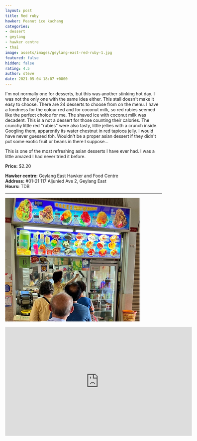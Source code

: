 ```yaml
---
layout: post
title: Red ruby
hawker: Peanut ice kachang
categories:
- dessert
- geylang
- hawker centre
- thai
image: assets/images/geylang-east-red-ruby-1.jpg
featured: false
hidden: false
rating: 4.5
author: steve
date: 2021-05-04 18:07 +0800
---
```

I'm not normally one for desserts, but this was another stinking hot day. I was not the only one with the same idea either. This stall doesn't make it easy to choose. There are 24 desserts to choose from on the menu. I have a fondness for the colour red and for coconut milk, so red rubies seemed like the perfect choice for me. The shaved ice with coconut milk was decadent. This is a not a dessert for those counting their calories. The crunchy little red "rubies" were also tasty, little jellies with a crunch inside. Googling them, apparently its water chestnut in red tapioca jelly. I would have never guessed tbh. Wouldn't be a proper asian dessert if they didn't put some exotic fruit or beans in there I suppose...

This is one of the most refreshing asian desserts I have ever had. I was a little amazed I had never tried it before.

**Price:** $2.20  

**Hawker centre:** Geylang East Hawker and Food Centre  
**Address:** #01-21 117 Aljunied Ave 2, Geylang East  
**Hours:** TDB  

***  

![Peanut ice kachang](/assets/images/geylang-east-red-ruby-2.jpg "Peanut ice kachang stall")

<iframe src="https://www.google.com/maps/embed?pb=!1m14!1m8!1m3!1d15955.03458792776!2d103.8866667!3d1.3205556!3m2!1i1024!2i768!4f13.1!3m3!1m2!1s0x0%3A0xcc2ff030e48e23d!2sGeylang%20East%20Market%20%26%20Food%20Centre!5e0!3m2!1sen!2ssg!4v1619145551502!5m2!1sen!2ssg" width="600" height="350" style="border:0;" allowfullscreen="" loading="lazy"></iframe>